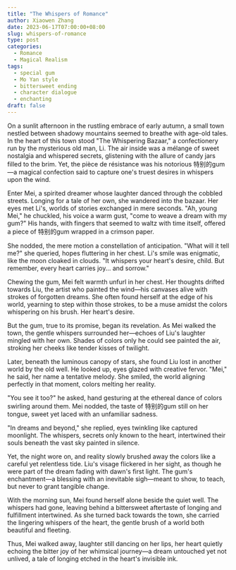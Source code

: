 ```yaml
---
title: "The Whispers of Romance"
author: Xiaowen Zhang
date: 2023-06-17T07:00:00+08:00
slug: whispers-of-romance
type: post
categories:
  - Romance
  - Magical Realism
tags:
  - special gum
  - Mo Yan style
  - bittersweet ending
  - character dialogue
  - enchanting
draft: false
---
```


On a sunlit afternoon in the rustling embrace of early autumn, a small town nestled between shadowy mountains seemed to breathe with age-old tales. In the heart of this town stood "The Whispering Bazaar," a confectionery run by the mysterious old man, Li. The air inside was a mélange of sweet nostalgia and whispered secrets, glistening with the allure of candy jars filled to the brim. Yet, the pièce de résistance was his notorious 特别的gum—a magical confection said to capture one's truest desires in whispers upon the wind.

Enter Mei, a spirited dreamer whose laughter danced through the cobbled streets. Longing for a tale of her own, she wandered into the bazaar. Her eyes met Li's, worlds of stories exchanged in mere seconds. "Ah, young Mei," he chuckled, his voice a warm gust, "come to weave a dream with my gum?" His hands, with fingers that seemed to waltz with time itself, offered a piece of 特别的gum wrapped in a crimson paper.

She nodded, the mere motion a constellation of anticipation. "What will it tell me?" she queried, hopes fluttering in her chest. Li's smile was enigmatic, like the moon cloaked in clouds. "It whispers your heart's desire, child. But remember, every heart carries joy... and sorrow."

Chewing the gum, Mei felt warmth unfurl in her chest. Her thoughts drifted towards Liu, the artist who painted the wind—his canvases alive with strokes of forgotten dreams. She often found herself at the edge of his world, yearning to step within those strokes, to be a muse amidst the colors whispering on his brush. Her heart's desire.

But the gum, true to its promise, began its revelation. As Mei walked the town, the gentle whispers surrounded her—echoes of Liu's laughter mingled with her own. Shades of colors only he could see painted the air, stroking her cheeks like tender kisses of twilight.

Later, beneath the luminous canopy of stars, she found Liu lost in another world by the old well. He looked up, eyes glazed with creative fervor. "Mei," he said, her name a tentative melody. She smiled, the world aligning perfectly in that moment, colors melting her reality.

"You see it too?" he asked, hand gesturing at the ethereal dance of colors swirling around them. Mei nodded, the taste of 特别的gum still on her tongue, sweet yet laced with an unfamiliar sadness.

"In dreams and beyond," she replied, eyes twinkling like captured moonlight. The whispers, secrets only known to the heart, intertwined their souls beneath the vast sky painted in silence.

Yet, the night wore on, and reality slowly brushed away the colors like a careful yet relentless tide. Liu's visage flickered in her sight, as though he were part of the dream fading with dawn's first light. The gum's enchantment—a blessing with an inevitable sigh—meant to show, to teach, but never to grant tangible change.

With the morning sun, Mei found herself alone beside the quiet well. The whispers had gone, leaving behind a bittersweet aftertaste of longing and fulfillment intertwined. As she turned back towards the town, she carried the lingering whispers of the heart, the gentle brush of a world both beautiful and fleeting.

Thus, Mei walked away, laughter still dancing on her lips, her heart quietly echoing the bitter joy of her whimsical journey—a dream untouched yet not unlived, a tale of longing etched in the heart's invisible ink.